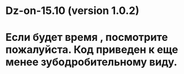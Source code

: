 # Dz-on-15.10 (version 1.0.2)
# Если будет время , посмотрите пожалуйста. Код приведен к еще менее зубодробительному виду.
